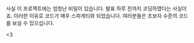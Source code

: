 사실 이 프로젝트에는 엄청난 비밀이 있습니다.
발표 하루 전까지 코딩하였다는 사실이죠.
이러한 이유로 코드가 매우 스파게티화 되었습니다.
여러분들은 초보자 수준의 코드를 보실 수 있으십니다.

<3
